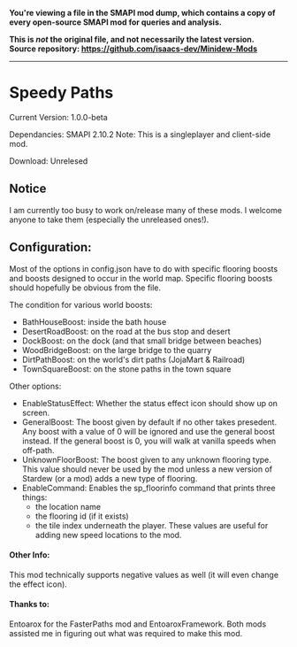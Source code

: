 **You're viewing a file in the SMAPI mod dump, which contains a copy of every open-source SMAPI mod
for queries and analysis.**

**This is _not_ the original file, and not necessarily the latest version.**  
**Source repository: https://github.com/isaacs-dev/Minidew-Mods**

----

# Speedy Paths

Current Version: 1.0.0-beta

Dependancies: SMAPI 2.10.2
Note: This is a singleplayer and client-side mod.

Download: Unrelesed

## Notice

I am currently too busy to work on/release many of these mods. I welcome anyone
to take them (especially the unreleased ones!).

## Configuration:
Most of the options in config.json have to do with specific flooring boosts and
boosts designed to occur in the world map. Specific flooring boosts should
hopefully be obvious from the file.

The condition for various world boosts:
* BathHouseBoost: inside the bath house
* DesertRoadBoost: on the road at the bus stop and desert
* DockBoost: on the dock (and that small bridge between beaches)
* WoodBridgeBoost: on the large bridge to the quarry
* DirtPathBoost: on the world's dirt paths (JojaMart & Railroad)
* TownSquareBoost: on the stone paths in the town square

Other options:
* EnableStatusEffect: Whether the status effect icon should show up on screen.
* GeneralBoost: The boost given by default if no other takes presedent. Any boost
with a value of 0 will be ignored and use the general boost instead. If the general
boost is 0, you will walk at vanilla speeds when off-path.
* UnknownFloorBoost: The boost given to any unknown flooring type. This value
should never be used by the mod unless a new version of Stardew (or a mod) adds
a new type of flooring.
* EnableCommand: Enables the sp_floorinfo command that prints three things:
  * the location name
  * the flooring id (if it exists)
  * the tile index underneath the player. These values are useful for adding new
    speed locations to the mod.


#### Other Info:
This mod technically supports negative values as well (it will even change the
effect icon).

#### Thanks to:
Entoarox for the FasterPaths mod and EntoaroxFramework. Both mods assisted me in
figuring out what was required to make this mod.

